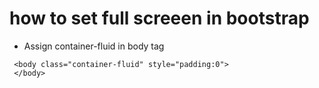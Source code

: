 # how to set full screeen in bootstrap

- Assign container-fluid in body tag

```
 <body class="container-fluid" style="padding:0">
 </body>
```
